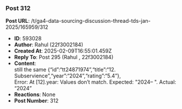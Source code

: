 ### Post 312
**Post URL**: /t/ga4-data-sourcing-discussion-thread-tds-jan-2025/165959/312
- **ID**: 593028
- **Author**: Rahul  (22f3002184)
- **Created At**: 2025-02-09T16:55:01.459Z
- **Reply To**: Post 295 (Rahul , 22f3002184)
- **Content**:  
  still the same   {“id”:“tt24871974”,“title”:“12. Subservience”,“year”:“2024”,“rating”:“5.4”},<br>
Error: At [12].year: Values don’t match. Expected: "2024– ". Actual: “2024”
- **Reactions**: None
- **Post Number**: 312

